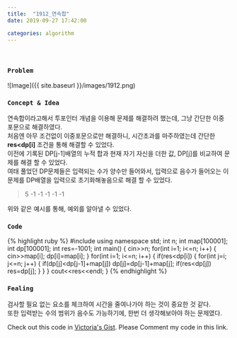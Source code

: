 ```yaml
---
title:  "1912_연속합"
date: 2019-09-27 17:42:00

categories: algorithm
---
```


<br>

### `Problem`
![Image]({{ site.baseurl }}/images/1912.png)
<br>

### `Concept & Idea`
연속합이라고해서 투포인터 개념을 이용해 문제를 해결하려 했는데, 그냥 간단한 이중 포문으로 해결하였다.<br>
처음엔 아무 조건없이 이중포문으로만 해결하니, 시간초과를 마주하였는데 간단한 **res<dp[i]** 조건을 통해 해결할 수 있었다.<br>
이전에 기록된 DP[j-1]배열의 누적 합과 현재 자기 자신을 더한 값, DP[j]를 비교하여 문제를 해결 할 수 있었다.<br>
여태 풀었던 DP문제들은 입력되는 수가 양수만 들어와서, 입력으로 음수가 들어오는 이 문제를 DP배열을 입력으로 초기화해놓음으로 해결 할 수 있었다.<br>
>5
> -1 -1 -1 -1 -1

위와 같은 예시를 통해, 예외를 알아낼 수 있었다.

### `Code`
{% highlight ruby %}
#include <iostream>
using namespace std;
int n;
int map[100001];
int dp[100001];
int res=-1001;
int main() {
    cin>>n;
    for(int i=1; i<=n; i++) {
        cin>>map[i];
        dp[i]=map[i];
    }
    for(int i=1; i<=n; i++) {
        if(res<dp[i]) {
            for(int j=i; j<=n; j++) {
                if(dp[j]<dp[j-1]+map[j])
                    dp[j]=dp[j-1]+map[j];
                if(res<dp[j])
                    res=dp[j];
            }
        }
    }
    cout<<res<<endl;
}
{% endhighlight %}
<br>

### `Fealing`
검사할 필요 없는 요소를 체크하여 시간을 줄여나가야 하는 것이 중요한 것 같다. <br>
또한 입력받는 수의 범위가 음수도 가능하기에, 한번 더 생각해보아야 하는 문제였다. <br>

Check out this code in [Victoria's Gist][Vic's gist]. Please Comment my code in this link.

[Vic's gist]: https://gist.github.com/victoriagjh/3aeb2b19f52f86f43a2ee3aad2c61b38
